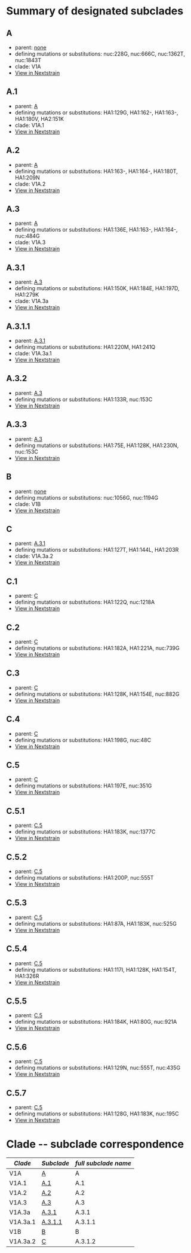 # Summary of designated subclades
## A
 * parent: [none](#none)
 * defining mutations or substitutions: nuc:228G, nuc:666C, nuc:1362T, nuc:1843T
 * clade: V1A
 * [View in Nextstrain](https://nextstrain.org/flu/seasonal/vic/ha/6y?branchLabel=Subclade&c=subclade&label=Subclade:A)

## A.1
 * parent: [A](#A)
 * defining mutations or substitutions: HA1:129G, HA1:162-, HA1:163-, HA1:180V, HA2:151K
 * clade: V1A.1
 * [View in Nextstrain](https://nextstrain.org/flu/seasonal/vic/ha/6y?branchLabel=Subclade&c=subclade&label=Subclade:A.1)

## A.2
 * parent: [A](#A)
 * defining mutations or substitutions: HA1:163-, HA1:164-, HA1:180T, HA1:209N
 * clade: V1A.2
 * [View in Nextstrain](https://nextstrain.org/flu/seasonal/vic/ha/6y?branchLabel=Subclade&c=subclade&label=Subclade:A.2)

## A.3
 * parent: [A](#A)
 * defining mutations or substitutions: HA1:136E, HA1:163-, HA1:164-, nuc:484G
 * clade: V1A.3
 * [View in Nextstrain](https://nextstrain.org/flu/seasonal/vic/ha/6y?branchLabel=Subclade&c=subclade&label=Subclade:A.3)

## A.3.1
 * parent: [A.3](#A3)
 * defining mutations or substitutions: HA1:150K, HA1:184E, HA1:197D, HA1:279K
 * clade: V1A.3a
 * [View in Nextstrain](https://nextstrain.org/flu/seasonal/vic/ha/6y?branchLabel=Subclade&c=subclade&label=Subclade:A.3.1)

## A.3.1.1
 * parent: [A.3.1](#A31)
 * defining mutations or substitutions: HA1:220M, HA1:241Q
 * clade: V1A.3a.1
 * [View in Nextstrain](https://nextstrain.org/flu/seasonal/vic/ha/6y?branchLabel=Subclade&c=subclade&label=Subclade:A.3.1.1)

## A.3.2
 * parent: [A.3](#A3)
 * defining mutations or substitutions: HA1:133R, nuc:153C
 * [View in Nextstrain](https://nextstrain.org/flu/seasonal/vic/ha/6y?branchLabel=Subclade&c=subclade&label=Subclade:A.3.2)

## A.3.3
 * parent: [A.3](#A3)
 * defining mutations or substitutions: HA1:75E, HA1:128K, HA1:230N, nuc:153C
 * [View in Nextstrain](https://nextstrain.org/flu/seasonal/vic/ha/6y?branchLabel=Subclade&c=subclade&label=Subclade:A.3.3)

## B
 * parent: [none](#none)
 * defining mutations or substitutions: nuc:1056G, nuc:1194G
 * clade: V1B
 * [View in Nextstrain](https://nextstrain.org/flu/seasonal/vic/ha/6y?branchLabel=Subclade&c=subclade&label=Subclade:B)

## C
 * parent: [A.3.1](#A31)
 * defining mutations or substitutions: HA1:127T, HA1:144L, HA1:203R
 * clade: V1A.3a.2
 * [View in Nextstrain](https://nextstrain.org/flu/seasonal/vic/ha/6y?branchLabel=Subclade&c=subclade&label=Subclade:C)

## C.1
 * parent: [C](#C)
 * defining mutations or substitutions: HA1:122Q, nuc:1218A
 * [View in Nextstrain](https://nextstrain.org/flu/seasonal/vic/ha/6y?branchLabel=Subclade&c=subclade&label=Subclade:C.1)

## C.2
 * parent: [C](#C)
 * defining mutations or substitutions: HA1:182A, HA1:221A, nuc:739G
 * [View in Nextstrain](https://nextstrain.org/flu/seasonal/vic/ha/6y?branchLabel=Subclade&c=subclade&label=Subclade:C.2)

## C.3
 * parent: [C](#C)
 * defining mutations or substitutions: HA1:128K, HA1:154E, nuc:882G
 * [View in Nextstrain](https://nextstrain.org/flu/seasonal/vic/ha/6y?branchLabel=Subclade&c=subclade&label=Subclade:C.3)

## C.4
 * parent: [C](#C)
 * defining mutations or substitutions: HA1:198G, nuc:48C
 * [View in Nextstrain](https://nextstrain.org/flu/seasonal/vic/ha/6y?branchLabel=Subclade&c=subclade&label=Subclade:C.4)

## C.5
 * parent: [C](#C)
 * defining mutations or substitutions: HA1:197E, nuc:351G
 * [View in Nextstrain](https://nextstrain.org/flu/seasonal/vic/ha/6y?branchLabel=Subclade&c=subclade&label=Subclade:C.5)

## C.5.1
 * parent: [C.5](#C5)
 * defining mutations or substitutions: HA1:183K, nuc:1377C
 * [View in Nextstrain](https://nextstrain.org/flu/seasonal/vic/ha/6y?branchLabel=Subclade&c=subclade&label=Subclade:C.5.1)

## C.5.2
 * parent: [C.5](#C5)
 * defining mutations or substitutions: HA1:200P, nuc:555T
 * [View in Nextstrain](https://nextstrain.org/flu/seasonal/vic/ha/6y?branchLabel=Subclade&c=subclade&label=Subclade:C.5.2)

## C.5.3
 * parent: [C.5](#C5)
 * defining mutations or substitutions: HA1:87A, HA1:183K, nuc:525G
 * [View in Nextstrain](https://nextstrain.org/flu/seasonal/vic/ha/6y?branchLabel=Subclade&c=subclade&label=Subclade:C.5.3)

## C.5.4
 * parent: [C.5](#C5)
 * defining mutations or substitutions: HA1:117I, HA1:128K, HA1:154T, HA1:326R
 * [View in Nextstrain](https://nextstrain.org/flu/seasonal/vic/ha/6y?branchLabel=Subclade&c=subclade&label=Subclade:C.5.4)

## C.5.5
 * parent: [C.5](#C5)
 * defining mutations or substitutions: HA1:184K, HA1:80G, nuc:921A
 * [View in Nextstrain](https://nextstrain.org/flu/seasonal/vic/ha/6y?branchLabel=Subclade&c=subclade&label=Subclade:C.5.5)

## C.5.6
 * parent: [C.5](#C5)
 * defining mutations or substitutions: HA1:129N, nuc:555T, nuc:435G
 * [View in Nextstrain](https://nextstrain.org/flu/seasonal/vic/ha/6y?branchLabel=Subclade&c=subclade&label=Subclade:C.5.6)

## C.5.7
 * parent: [C.5](#C5)
 * defining mutations or substitutions: HA1:128G, HA1:183K, nuc:195C
 * [View in Nextstrain](https://nextstrain.org/flu/seasonal/vic/ha/6y?branchLabel=Subclade&c=subclade&label=Subclade:C.5.7)

# Clade -- subclade correspondence
|*Clade*|*Subclade*|*full subclade name*|
|-------------|---------|----------------------|
|V1A|[A](#A)|A|
|V1A.1|[A.1](#A1)|A.1|
|V1A.2|[A.2](#A2)|A.2|
|V1A.3|[A.3](#A3)|A.3|
|V1A.3a|[A.3.1](#A31)|A.3.1|
|V1A.3a.1|[A.3.1.1](#A311)|A.3.1.1|
|V1B|[B](#B)|B|
|V1A.3a.2|[C](#C)|A.3.1.2|
